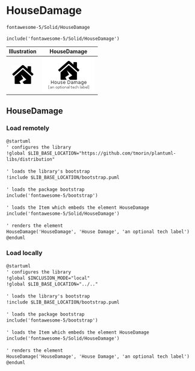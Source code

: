 # HouseDamage


```text
fontawesome-5/Solid/HouseDamage
```

```text
include('fontawesome-5/Solid/HouseDamage')
```



| Illustration | HouseDamage |
| :---: | :---: |
| ![illustration for Illustration](../../fontawesome-5/Solid/HouseDamage.png) | ![illustration for HouseDamage](../../fontawesome-5/Solid/HouseDamage.Local.png) |




## HouseDamage

### Load remotely
```plantuml
@startuml
' configures the library
!global $LIB_BASE_LOCATION="https://github.com/tmorin/plantuml-libs/distribution"

' loads the library's bootstrap
!include $LIB_BASE_LOCATION/bootstrap.puml

' loads the package bootstrap
include('fontawesome-5/bootstrap')

' loads the Item which embeds the element HouseDamage
include('fontawesome-5/Solid/HouseDamage')

' renders the element
HouseDamage('HouseDamage', 'House Damage', 'an optional tech label')
@enduml
```

### Load locally
```plantuml
@startuml
' configures the library
!global $INCLUSION_MODE="local"
!global $LIB_BASE_LOCATION="../.."

' loads the library's bootstrap
!include $LIB_BASE_LOCATION/bootstrap.puml

' loads the package bootstrap
include('fontawesome-5/bootstrap')

' loads the Item which embeds the element HouseDamage
include('fontawesome-5/Solid/HouseDamage')

' renders the element
HouseDamage('HouseDamage', 'House Damage', 'an optional tech label')
@enduml
```

